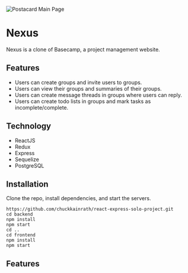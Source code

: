 ![Postacard Main Page](https://drive.google.com/uc?export=view&id=1BVm28rGYDTq_W8V5fJc5ATijfrWlTqcU)
# Nexus
Nexus is a clone of Basecamp, a project management website.
## Features
 - Users can create groups and invite users to groups.
 - Users can view their groups and summaries of their groups.
 - Users can create message threads in groups where users can reply.
 - Users can create todo lists in groups and mark tasks as incomplete/complete.

## Technology

 - ReactJS
 - Redux
 - Express
 - Sequelize
 - PostgreSQL

## Installation
Clone the repo, install dependencies, and start the servers.
```
https://github.com/chuckkainrath/react-express-solo-project.git
cd backend
npm install
npm start
cd ..
cd frontend
npm install
npm start
```

## Features

